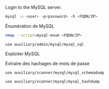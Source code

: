 
Login to the MySQL server.

```sh
mysql -u <user> -p<password> -h <FQDN/IP>
```

Énumération de MySQL

```sh
nmap --script=mysql-enum <FQDN/IP>
```

```
use auxiliary/admin/mysql/mysql_sql
```

Exploiter MySQL

Extraire des hachages de mots de passe 

```
use auxiliary/scanner/mysql/mysql_schemadump
```

```
use auxiliary/scanner/mysql/mysql_hashdump
```

